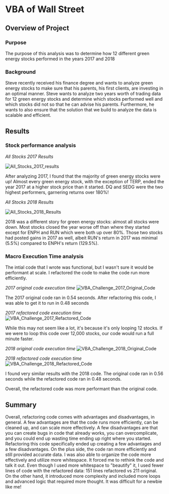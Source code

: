 # VBA of Wall Street

## Overview of Project

### Purpose
The purpose of this analysis was to determine how 12 different green energy stocks performed in the years 2017 and 2018

### Background
Steve recently received his finance degree and wants to analyze green energy stocks to make sure that his parents, his first clients, are investing in an optimal manner. Steve wants to analyze two years worth of trading data for 12 green energy stocks and determine which stocks performed well and which stocks did not so that he can advise his parents. Furthermore, he wants to also ensure that the solution that we build to analyze the data is scalable and efficient.

## Results
### Stock performance analysis

_All Stocks 2017 Results_

![All_Stocks_2017_results](https://user-images.githubusercontent.com/114685724/199139171-4d42f84d-999e-42e8-8c97-4cc8a579f5a1.jpg)

After analyzing 2017, I found that the majority of green energy stocks were up! Almost every green energy stock, with the exception of TERP, ended the year 2017 at a higher stock price than it started. DQ and SEDG were the two highest performers, garnering returns over 180%!

_All Stocks 2018 Results_

![All_Stocks_2018_Results](https://user-images.githubusercontent.com/114685724/199139175-8787dfeb-ce23-4fdb-ab2e-d4e45b7957ed.jpg)

2018 was a different story for green energy stocks: almost all stocks were down. Most stocks closed the year worse off than where they started except for ENPH and RUN which were both up over 80%. Those two stocks had posted gains in 2017 as well, albeit RUN's return in 2017 was minimal (5.5%) compared to ENPH's return (129.5%).

### Macro Execution Time analysis

The intial code that I wrote was functional, but I wasn't sure it would be performant at scale. I refactored the code to make the code run more efficiently.

_2017 original code execution time_
![VBA_Challenge_2017_Original_Code](https://user-images.githubusercontent.com/114685724/199140035-64e089d1-f40a-473d-89a5-095d4adc5edf.jpg)

The 2017 original code ran in 0.54 seconds. After refactoring this code, I was able to get it to run in 0.48 seconds

_2017 refactored code execution time_
![VBA_Challenge_2017_Refactored_Code](https://user-images.githubusercontent.com/114685724/199140099-9ea5afec-b31d-407b-942a-bc716dddc730.jpg)

While this may not seem like a lot, it's because it's only looping 12 stocks. If we were to loop this code over 12,000 stocks, our code would run a full minute faster. 

_2018 original code execution time_
![VBA_Challenge_2018_Original_Code](https://user-images.githubusercontent.com/114685724/199140326-eed24dd7-ccc3-4177-9b24-433186f699b1.jpg)

_2018 refactored code execution time_
![VBA_Challenge_2018_Refactored_Code](https://user-images.githubusercontent.com/114685724/199140335-3fb9a2d5-d745-4d39-8841-f4522cd85c98.jpg)

I found very similar results with the 2018 code. The original code ran in 0.56 seconds while the refactored code ran in 0.48 seconds. 

Overall, the refactored code was more performant than the original code. 


## Summary

Overall, refactoring code comes with advantages and disadvantages, in general. A few advantages are that the code runs more efficiently, can be cleaned up, and can scale more effectively. A few disadvantages are that you can create bugs in code that already works, you can overcomplicate, and you could end up wasting time ending up right where you started. Refactoring this code specifically ended up creating a few advantages and a few disadvantages. On the plus side, the code ran more efficiently and still provided accurate data. I was also able to organize the code more effectively and utilize more whitespace. It forced me to rethink the code and talk it out. Even though I used more whitespace to "beautify" it, I used fewer lines of code with the refactored data: 151 lines refactored vs 211 original.  On the other hand, it introduced more complexity and included more loops and advanced logic that required more thought. It was difficult for a newbie like me!
